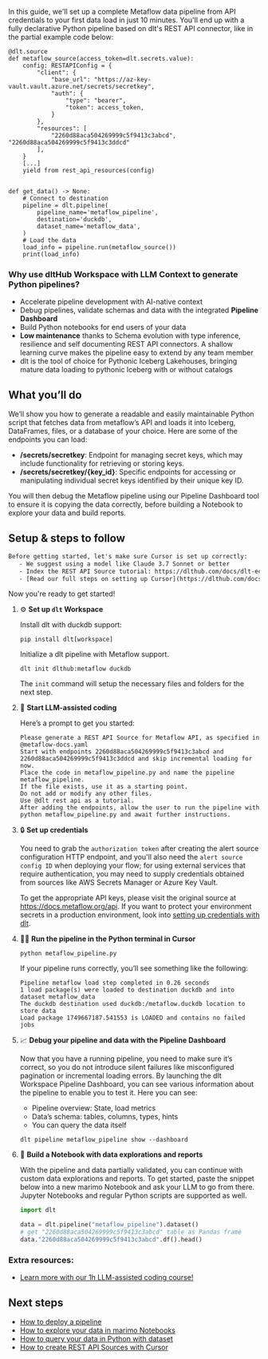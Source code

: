 In this guide, we'll set up a complete Metaflow data pipeline from API credentials to your first data load in just 10 minutes. You'll end up with a fully declarative Python pipeline based on dlt's REST API connector, like in the partial example code below:

```python-outcome
@dlt.source
def metaflow_source(access_token=dlt.secrets.value):
    config: RESTAPIConfig = {
        "client": {
            "base_url": "https://az-key-vault.vault.azure.net/secrets/secretkey",
            "auth": {
                "type": "bearer",
                "token": access_token,
            }
        },
        "resources": [
            "2260d88aca504269999c5f9413c3abcd", "2260d88aca504269999c5f9413c3ddcd"
        ],
    }
    [...]
    yield from rest_api_resources(config)


def get_data() -> None:
    # Connect to destination
    pipeline = dlt.pipeline(
        pipeline_name='metaflow_pipeline',
        destination='duckdb',
        dataset_name='metaflow_data', 
    )
    # Load the data
    load_info = pipeline.run(metaflow_source())
    print(load_info) 
```

### Why use dltHub Workspace with LLM Context to generate Python pipelines?

- Accelerate pipeline development with AI-native context
- Debug pipelines, validate schemas and data with the integrated **Pipeline Dashboard**
- Build Python notebooks for end users of your data
- **Low maintenance** thanks to Schema evolution with type inference, resilience and self documenting REST API connectors. A shallow learning curve makes the pipeline easy to extend by any team member
- dlt is the tool of choice for Pythonic Iceberg Lakehouses, bringing mature data loading to pythonic Iceberg with or without catalogs

## What you’ll do

We’ll show you how to generate a readable and easily maintainable Python script that fetches data from metaflow’s API and loads it into Iceberg, DataFrames, files, or a database of your choice. Here are some of the endpoints you can load:

- **/secrets/secretkey**: Endpoint for managing secret keys, which may include functionality for retrieving or storing keys.
- **/secrets/secretkey/{key_id}**: Specific endpoints for accessing or manipulating individual secret keys identified by their unique key ID.

You will then debug the Metaflow pipeline using our Pipeline Dashboard tool to ensure it is copying the data correctly, before building a Notebook to explore your data and build reports.

## Setup & steps to follow

```default
Before getting started, let's make sure Cursor is set up correctly:
   - We suggest using a model like Claude 3.7 Sonnet or better
   - Index the REST API Source tutorial: https://dlthub.com/docs/dlt-ecosystem/verified-sources/rest_api/ and add it to context as **@dlt rest api**
   - [Read our full steps on setting up Cursor](https://dlthub.com/docs/dlt-ecosystem/llm-tooling/cursor-restapi#23-configuring-cursor-with-documentation)
```

Now you're ready to get started!

1. ⚙️ **Set up `dlt` Workspace**
    
    Install dlt with duckdb support:
    ```shell
    pip install dlt[workspace]
    ```

    Initialize a dlt pipeline with Metaflow support.
    ```shell
    dlt init dlthub:metaflow duckdb
    ```

    The `init` command will setup the necessary files and folders for the next step.
    
2. 🤠 **Start LLM-assisted coding**
    
    Here’s a prompt to get you started:
    
    ```prompt
    Please generate a REST API Source for Metaflow API, as specified in @metaflow-docs.yaml 
    Start with endpoints 2260d88aca504269999c5f9413c3abcd and 2260d88aca504269999c5f9413c3ddcd and skip incremental loading for now. 
    Place the code in metaflow_pipeline.py and name the pipeline metaflow_pipeline. 
    If the file exists, use it as a starting point. 
    Do not add or modify any other files. 
    Use @dlt rest api as a tutorial. 
    After adding the endpoints, allow the user to run the pipeline with python metaflow_pipeline.py and await further instructions.
    ```

    
3. 🔒 **Set up credentials** 
    
    You need to grab the `authorization token` after creating the alert source configuration HTTP endpoint, and you'll also need the `alert source config ID` when deploying your flow; for using external services that require authentication, you may need to supply credentials obtained from sources like AWS Secrets Manager or Azure Key Vault.
    
    To get the appropriate API keys, please visit the original source at https://docs.metaflow.org/api.
    If you want to protect your environment secrets in a production environment, look into [setting up credentials with dlt](https://dlthub.com/docs/walkthroughs/add_credentials).
    
4. 🏃‍♀️ **Run the pipeline in the Python terminal in Cursor**
    
    ```shell
    python metaflow_pipeline.py
    ```
    
    If your pipeline runs correctly, you’ll see something like the following:
    
    ```shell
    Pipeline metaflow load step completed in 0.26 seconds
    1 load package(s) were loaded to destination duckdb and into dataset metaflow_data
    The duckdb destination used duckdb:/metaflow.duckdb location to store data
    Load package 1749667187.541553 is LOADED and contains no failed jobs
    ```
    
5. 📈 **Debug your pipeline and data with the Pipeline Dashboard**

    Now that you have a running pipeline, you need to make sure it’s correct, so you do not introduce silent failures like misconfigured pagination or incremental loading errors. By launching the dlt Workspace Pipeline Dashboard, you can see various information about the pipeline to enable you to test it. Here you can see:
    - Pipeline overview: State, load metrics
    - Data’s schema: tables, columns, types, hints
    - You can query the data itself
    
    ```shell
    dlt pipeline metaflow_pipeline show --dashboard
    ```
    
6. 🐍 **Build a Notebook with data explorations and reports**

    With the pipeline and data partially validated, you can continue with custom data explorations and reports. To get started, paste the snippet below into a new marimo Notebook and ask your LLM to go from there. Jupyter Notebooks and regular Python scripts are supported as well.

    
    ```python
    import dlt

   data = dlt.pipeline("metaflow_pipeline").dataset()
   # get "2260d88aca504269999c5f9413c3abcd" table as Pandas frame
   data."2260d88aca504269999c5f9413c3abcd".df().head()
    ```

### Extra resources:

- [Learn more with our 1h LLM-assisted coding course!](https://www.youtube.com/watch?v=GGid70rnJuM)

## Next steps

- [How to deploy a pipeline](https://dlthub.com/docs/walkthroughs/deploy-a-pipeline)
- [How to explore your data in marimo Notebooks](https://dlthub.com/docs/general-usage/dataset-access/marimo)
- [How to query your data in Python with dataset](https://dlthub.com/docs/general-usage/dataset-access/dataset)
- [How to create REST API Sources with Cursor](https://dlthub.com/docs/dlt-ecosystem/llm-tooling/cursor-restapi)